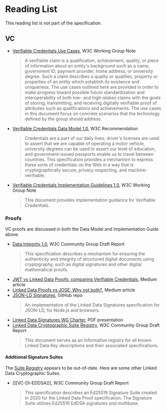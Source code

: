 # Reading List

This reading list is not part of the specification.

## VC

- [Verifiable Credentials Use Cases](https://www.w3.org/TR/vc-use-cases/), W3C Working Group Note
  > A verifiable claim is a qualification, achievement, quality, or piece of information about an entity's background such as a name, government ID, payment provider, home address, or university degree. Such a claim describes a quality or qualities, property or properties of an entity which establish its existence and uniqueness. The use cases outlined here are provided in order to make progress toward possible future standardization and interoperability of both low- and high-stakes claims with the goals of storing, transmitting, and receiving digitally verifiable proof of attributes such as qualifications and achievements. The use cases in this document focus on concrete scenarios that the technology defined by the group should address.
- [Verifiable Credentials Data Model 1.0](https://www.w3.org/TR/vc-data-model/), W3C Recommendation
  > Credentials are a part of our daily lives; driver's licenses are used to assert that we are capable of operating a motor vehicle, university degrees can be used to assert our level of education, and government-issued passports enable us to travel between countries. This specification provides a mechanism to express these sorts of credentials on the Web in a way that is cryptographically secure, privacy respecting, and machine-verifiable.
- [Verifiable Credentials Implementation Guidelines 1.0](https://www.w3.org/TR/vc-imp-guide/), W3C Working Group Note
  > This document provides implementation guidance for Verifiable Credentials.

### Proofs

VC proofs are discussed in both the Data Model and Implementation Guide above.

- [Data Integrity 1.0](https://w3c-ccg.github.io/data-integrity-spec/), W3C Community Group Draft Report
  > This specification describes a mechanism for ensuring the authenticity and integrity of structured digital documents using cryptography, such as digital signatures and other digital mathematical proofs.
- [JWT vs Linked Data Proofs: comparing Verifiable Credentials](https://medium.com/mattr-global/jwt-vs-linked-data-proofs-comparing-vc-assertion-formats-a2a4e6671d57), Medium article
- [Linked Data Proofs vs JOSE: Why not both?](https://medium.com/transmute-techtalk/linked-data-proofs-vs-jose-why-not-both-1594393418cc), Medium article
- [JSON-LD Signatures](https://github.com/digitalbazaar/jsonld-signatures), GitHub repo
  > An implementation of the Linked Data Signatures specification for JSON-LD, for Node.js and browsers.
- [Linked Data Signatures WG Charter](https://lists.w3.org/Archives/Public/public-credentials/2021May/att-0082/2021-Linked-Data-Security-WG-Charter.pdf), PDF presentation
- [Linked Data Cryptographic Suite Registry](https://w3c-ccg.github.io/ld-cryptosuite-registry/), W3C Community Group Draft Report
  > This document serves as an informative registry for all known Linked Data Key descriptions and their associated specifications.

#### Additional Signature Suites

The [Suite Registry](https://w3c-ccg.github.io/ld-cryptosuite-registry/) appears to be out-of-date. Here are some other Linked Data Cryptographic Suites.

- [[[VC-DI-EDDSA]]], W3C Community Group Draft Report
  > This specification describes an Ed25519 Signature Suite created in 2020 for the Linked Data Proof specification. The Signature Suite utilizes Ed25519 EdDSA signatures and multibase.

